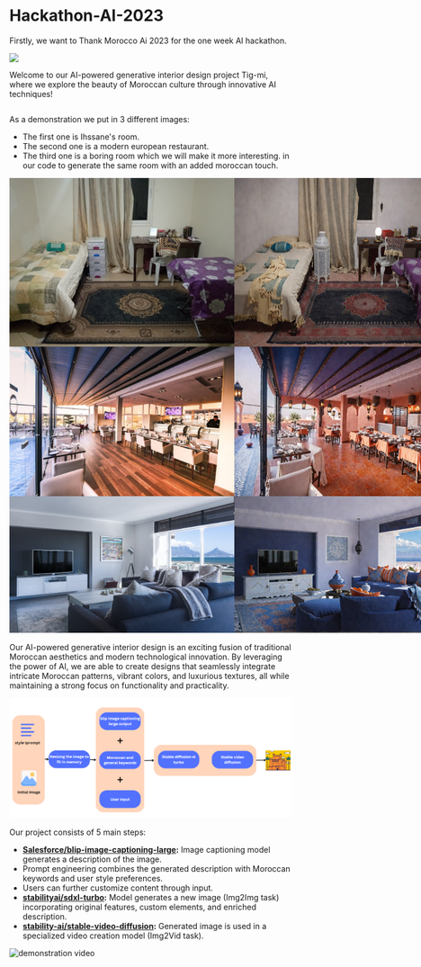 

# Hackathon-AI-2023
Firstly, we want to Thank Morocco Ai 2023 for the one week AI hackathon.

<div style="display:flex;">
  <img src="https://morocco.ai/wp-content/uploads/2020/03/MoroccoAI_Logo.png" hieght='100' />

</div>

<div style="display: flex; align-items: center;">
  
  <p>Welcome to our AI-powered generative interior design project Tig-mi, where we explore the beauty of Moroccan culture through innovative AI techniques!</p>
  <!-- <img src="./img/img_3.png" alt="alt text" width="10%" height="auto" style="margin-left: 100px;"> -->
</div>
 

As a demonstration we put in 3 different images:
* The first one is Ihssane's room.
* The second one is a modern european restaurant.
* The third one is a boring room which we will make it more interesting.
 in our code to generate the same room with an added moroccan touch.
<div style="display:flex;">
  <img src="./imgs/3_b.jpg" width="400"  />
  <img src="./imgs/3_a.jpg" width="400"/> 
</div>
<div style="display:flex;">
  <img src="./imgs/4_b.jpg" width="400"  />
  <img src="./imgs/4_a.jpg" width="400"/> 
</div>
<div style="display:flex;">
  <img src="./imgs/1_b.jpeg" width="400"  />
  <img src="./imgs/1_a.png" width="400"/> 
</div>
<br>
Our AI-powered generative interior design is an exciting fusion of traditional Moroccan aesthetics and modern technological innovation. By leveraging the power of AI, we are able to create designs that seamlessly integrate intricate Moroccan patterns, vibrant colors, and luxurious textures, all while maintaining a strong focus on functionality and practicality.

![architecture](./imgs/architecture.png)

Our project consists of 5 main steps:
* **[Salesforce/blip-image-captioning-large](https://huggingface.co/Salesforce/blip-image-captioning-large):** Image captioning model generates a description of the image.
* Prompt engineering combines the generated description with Moroccan keywords and user style preferences.
* Users can further customize content through input.
* **[stabilityai/sdxl-turbo](https://huggingface.co/stabilityai/sdxl-turbo):** Model generates a new image (Img2Img task) incorporating original features, custom elements, and enriched description.
* **[stability-ai/stable-video-diffusion](https://replicate.com/stability-ai/stable-video-diffusion):** Generated image is used in a specialized video creation model (Img2Vid task).

![demonstration video](./imgs/4_video.gif)

 
 
 
